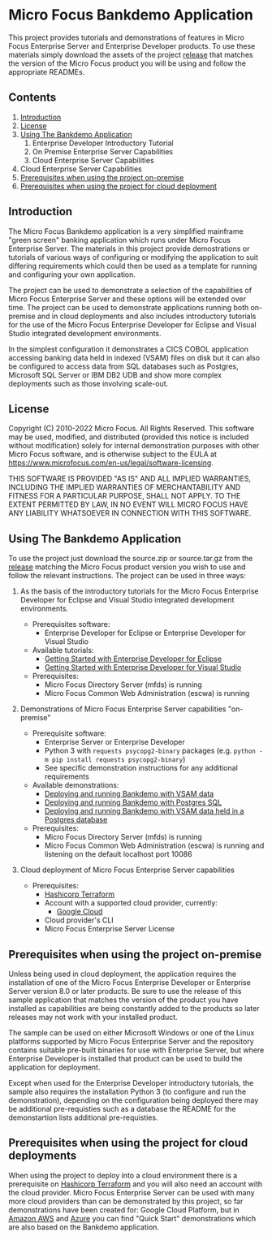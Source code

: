 # Micro Focus Bankdemo Application
This project provides tutorials and demonstrations of features in Micro Focus Enterprise Server and Enterprise Developer products.
To use these materials simply download the assets of the project [release](https://github.com/MicroFocus/BankDemo/releases) that matches the version of the Micro Focus product you 
will be using and follow the appropriate READMEs.

## Contents

1. [Introduction](#intro)
1. [License](#license)
1. [Using The Bankdemo Application](#using)
    1. Enterprise Developer Introductory Tutorial
    1. On Premise Enterprise Server Capabilities
    1. Cloud Enterprise Server Capabilities
1. Cloud Enterprise Server Capabilities
1. [Prerequisites when using the project on-premise](#onpremprereq)
1. [Prerequisites when using the project for cloud deployment](#cloudrereq)

## <a name="intro"></a>Introduction

The Micro Focus Bankdemo application is a very simplified mainframe "green screen" banking application which runs under Micro Focus 
Enterprise Server. The materials in this project provide demostrations or tutorials of various ways of configuring or modifying the application
to suit differing requirements which could then be used as a template for running and configuring your own application.

The project can be used to demonstrate a selection of the capabilities of Micro Focus Enterprise Server and these options will be extended over time. 
The project can be used to demonstrate applications running both on-premise and in cloud deployments and also includes introductory tutorials for the use of
the Micro Focus Enterprise Developer for Eclipse and Visual Studio integrated development environments.

In the simplest configuration it demonstrates a CICS COBOL application accessing banking data held in indexed (VSAM) files on disk but it can also be configured
to access data from SQL databases such as Postgres, Microsoft SQL Server or IBM DB2 UDB and show more complex deployments such as those involving scale-out.

## <a name="license"></a>License

Copyright (C) 2010-2022 Micro Focus.  All Rights Reserved.
This software may be used, modified, and distributed 
(provided this notice is included without modification)
solely for internal demonstration purposes with other 
Micro Focus software, and is otherwise subject to the EULA at
https://www.microfocus.com/en-us/legal/software-licensing.

THIS SOFTWARE IS PROVIDED "AS IS" AND ALL IMPLIED 
WARRANTIES, INCLUDING THE IMPLIED WARRANTIES OF
MERCHANTABILITY AND FITNESS FOR A PARTICULAR PURPOSE,
SHALL NOT APPLY.
TO THE EXTENT PERMITTED BY LAW, IN NO EVENT WILL 
MICRO FOCUS HAVE ANY LIABILITY WHATSOEVER IN CONNECTION
WITH THIS SOFTWARE.

## <a name="using"></a>Using The Bankdemo Application
To use the project just download the source.zip or source.tar.gz from the [release](https://github.com/MicroFocus/BankDemo/releases) matching the Micro Focus product version you wish to use and follow the relevant instructions. The project can be used in three ways:
1. As the basis of the introductory tutorials for the Micro Focus Enterprise Developer for Eclipse and Visual Studio integrated development environments.
    - Prerequisites software: 
        - Enterprise Developer for Eclipse or Enterprise Developer for Visual Studio
    - Available tutorials:
        - [Getting Started with Enterprise Developer for Eclipse](tutorial/gettingstarted/eclipse/README.md)
        - [Getting Started with Enterprise Developer for Visual Studio](tutorial/gettingstarted/visualstudio/README.md)
    - Prerequisites: 
        - Micro Focus Directory Server (mfds) is running
        - Micro Focus Common Web Administration (escwa) is running

2. Demonstrations of Micro Focus Enterprise Server capabilities "on-premise"
    - Prerequisite software: 
        - Enterprise Server or Enterprise Developer
        - Python 3 with `requests psycopg2-binary` packages (e.g. `python -m pip install requests psycopg2-binary`)
        - See specific demonstration instructions for any additional requirements
    - Available demonstrations:
        - [Deploying and running Bankdemo with VSAM data](demos/onprem/vsam/README.md) 
        - [Deploying and running Bankdemo with Postgres SQL](demos/onprem/psql/README.md) 
        - [Deploying and running Bankdemo with VSAM data held in a Postgres database](demos/onprem/psqlmfdbfh/README.md) 
    - Prerequisites: 
        - Micro Focus Directory Server (mfds) is running
        - Micro Focus Common Web Administration (escwa) is running and listening on the default localhost port 10086

3. Cloud deployment of Micro Focus Enterprise Server capabilities
    - Prerequisites: 
        - [Hashicorp Terraform](https://www.terraform.io/)
        - Account with a supported cloud provider, currently:
            - [Google Cloud](https://cloud.google.com)
        - Cloud provider's CLI
        - Micro Focus Enterprise Server License







## <a name="onpremprereq"></a>Prerequisites when using the project on-premise
Unless being used in cloud deployment, the application requires the installation of one of the Micro Focus Enterprise Developer or Enterprise Server 
version 8.0 or later products. 
Be sure to use the release of this sample application that matches the version of the product you have installed as capabilities are being 
constantly added to the products so later releases may not work with your installed product.

The sample can be used on either Microsoft Windows or one of the Linux platforms supported by Micro Focus Enterprise Server and the repository 
contains suitable pre-built binaries for use with Enterprise Server, but where Enterprise Developer is installed that product can be used 
to build the application for deployment.

Except when used for the Enterprise Developer introductory tutorials, the sample also requires the installation Python 3 (to configure and
run the demonstration), depending on the configuration being deployed there may be additional pre-requisties such as a database the README 
for the demonstartion lists additional pre-requisties.

## <a name="cloudrereq"></a>Prerequisites when using the project for cloud deployments
When using the project to deploy into a cloud environment there is a prerequisite on [Hashicorp Terraform](https://www.terraform.io/) 
and you will also need an account with the cloud provider. 
Micro Focus Enterprise Server can be used with many more cloud providers than can be demonstrated
by this project, so far demonstrations have been created for: Google Cloud Platform, but in  
[Amazon AWS](https://github.com/aws-quickstart/quickstart-microfocus-amc-es) and [Azure](https://azuremarketplace.microsoft.com/en-us/marketplace/apps/micro-focus.mfes?tab=Overview) you can find "Quick Start" demonstrations which are also based on the Bankdemo application.


